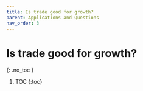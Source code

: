 ```yaml
---
title: Is trade good for growth?
parent: Applications and Questions
nav_order: 3
---
```


# Is trade good for growth?
{: .no_toc }

1. TOC 
{:toc}


